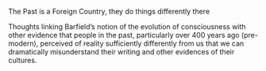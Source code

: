 The Past is a Foreign Country, they do things differently there

Thoughts linking Barfield’s notion of the evolution of consciousness with other evidence that people in the past, particularly over 400 years ago (pre-modern), perceived of reality sufficiently differently from us that we can dramatically misunderstand their writing and other evidences of their cultures.

